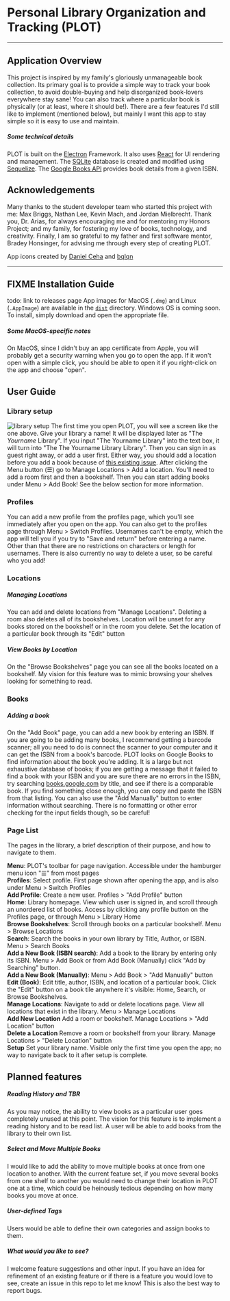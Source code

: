 # Personal Library Organization and Tracking (PLOT)
---
## Application Overview
This project is inspired by my family's gloriously unmanageable book collection. Its primary goal is to provide a simple way to track your book collection, to avoid double-buying and help disorganized book-lovers everywhere stay sane! You can also track where a particular book is physically (or at least, where it should be!). There are a few features I'd still like to implement (mentioned below), but mainly I want this app to stay simple so it is easy to use and maintain.  

##### Some technical details
PLOT is built on the [Electron](https://www.electronjs.org/) Framework. It also uses [React](https://reactjs.org/) for UI rendering and management. The [SQLite](https://www.sqlite.org/index.html) database is created and modified using [Sequelize](https://sequelize.org/). The [Google Books API](https://developers.google.com/books) provides book details from a given ISBN.

## Acknowledgements
Many thanks to the student developer team who started this project with me: Max Briggs, Nathan Lee, Kevin Mach, and Jordan Mielbrecht. Thank you, Dr. Arias, for always encouraging me and for mentoring my Honors Project; and my family, for fostering my love of books, technology, and creativity. Finally, I am so grateful to my father and first software mentor, Bradey Honsinger, for advising me through every step of creating PLOT.  

App icons created by [Daniel Ceha](https://www.flaticon.com/free-icons/bookshelf) and [bqlqn](https://www.flaticon.com/free-icons/book)

---
## FIXME Installation Guide
todo: link to releases page
App images for MacOS (`.dmg`) and Linux (`.AppImage`) are available in the [`dist`](dist) directory. Windows OS is coming soon. To install, simply download and open the appropriate file.  
##### Some MacOS-specific notes
On MacOS, since I didn't buy an app certificate from Apple, you will probably get a security warning when you go to open the app. If it won't open with a simple click, you should be able to open it if you right-click on the app and choose "open".


## User Guide
### Library setup
![library setup](../plot_screencaps/library_setup.png)
The first time you open PLOT, you will see a screen like the one above. Give your library a name! It will be displayed later as "The _Yourname_ Library". If you input "The Yourname Library" into the text box, it will turn into "The The Yourname Library Library". Then you can sign in as guest right away, or add a user first. Either way, you should add a location before you add a book because of [this existing issue](https://github.com/katiehons/plot2/issues/5). After clicking the Menu button (☰) go to Manage Locations > Add a location. You'll need to add a room first and then a bookshelf. Then you can start adding books under Menu > Add Book! See the below section for more information.

### Profiles
You can add a new profile from the profiles page, which you'll see immediately after you open on the app. You can also get to the profiles page through Menu > Switch Profiles. Usernames can't be empty, which the app will tell you if you try to "Save and return" before entering a name. Other than that there are no restrictions on characters or length for usernames. There is also currently no way to delete a user, so be careful who you add!

### Locations
##### Managing Locations
You can add and delete locations from "Manage Locations". Deleting a room also deletes all of its bookshelves. Location will be unset for any books stored on the bookshelf or in the room you delete. Set the location of a particular book through its "Edit" button  

##### View Books by Location
On the "Browse Bookshelves" page you can see all the books located on a bookshelf. My vision for this feature was to mimic browsing your shelves looking for something to read.

### Books
##### Adding a book
On the "Add Book" page, you can add a new book by entering an ISBN. If you are going to be adding many books, I recommend getting a barcode scanner; all you need to do is connect the scanner to your computer and it can get the ISBN from a book's barcode. PLOT looks on Google Books to find information about the book you're adding. It is a large but not exhaustive database of books; if you are getting a message that it failed to find a book with your ISBN and you are sure there are no errors in the ISBN, try searching [books.google.com](https://books.google.com) by title, and see if there is a comparable book. If you find something close enough, you can copy and paste the ISBN from that listing. You can also use the "Add Manually" button to enter information without searching. There is no formatting or other error checking for the input fields though, so be careful!    

### Page List
The pages in the library, a brief description of their purpose, and how to navigate to them.  

**Menu**: PLOT's toolbar for page navigation. Accessible under the hamburger menu icon "☰" from most pages  
**Profiles**: Select profile. First page shown after opening the app, and is also under Menu > Switch Profiles  
**Add Profile**: Create a new user. Profiles > "Add Profile" button  
**Home**: Library homepage. View which user is signed in, and scroll through an unordered list of books. Access by clicking any profile button on the Profiles page, or through Menu > Library Home  
**Browse Bookshelves**: Scroll through books on a particular bookshelf. Menu > Browse Locations   
**Search**: Search the books in your own library by Title, Author, or ISBN. Menu > Search Books  
**Add a New Book (ISBN search)**: Add a book to the library by entering only its ISBN. Menu > Add Book or from Add Book (Manually) click "Add by Searching" button.  
**Add a New Book (Manually)**: Menu > Add Book > "Add Manually" button  
**Edit (Book)**: Edit title, author, ISBN, and location of a particular book. Click the "Edit" button on a book tile anywhere it's visible: Home, Search, or Browse Bookshelves.  
**Manage Locations**: Navigate to add or delete locations page. View all locations that exist in the library. Menu > Manage Locations  
**Add New Location** Add a room or bookshelf. Manage Locations > "Add Location" button  
**Delete a Location** Remove a room or bookshelf from your library. Manage Locations > "Delete Location" button  
**Setup** Set your library name. Visible only the first time you open the app; no way to navigate back to it after setup is complete.  

## Planned features
##### Reading History and TBR
As you may notice, the ability to view books as a particular user goes completely unused at this point. The vision for this feature is to implement a reading history and to be read list. A user will be able to add books from the library to their own list.

##### Select and Move Multiple Books
I would like to add the ability to move multiple books at once from one location to another. With the current feature set, if you move several books from one shelf to another you would need to change their location in PLOT one at a time, which could be heinously tedious depending on how many books you move at once.

##### User-defined Tags
Users would be able to define their own categories and assign books to them.

##### What would you like to see?
I welcome feature suggestions and other input. If you have an idea for refinement of an existing feature or if there is a feature you would love to see, create an issue in this repo to let me know! This is also the best way to report bugs.
